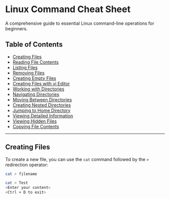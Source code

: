 # Linux Command Cheat Sheet

A comprehensive guide to essential Linux command-line operations for beginners.

## Table of Contents

- [Creating Files](#creating-files)
- [Reading File Contents](#reading-file-contents)
- [Listing Files](#listing-files)
- [Removing Files](#removing-files)
- [Creating Empty Files](#creating-empty-files)
- [Creating Files with vi Editor](#creating-files-with-vi-editor)
- [Working with Directories](#working-with-directories)
- [Navigating Directories](#navigating-directories)
- [Moving Between Directories](#moving-between-directories)
- [Creating Nested Directories](#creating-nested-directories)
- [Jumping to Home Directory](#jumping-to-home-directory)
- [Viewing Detailed Information](#viewing-detailed-information)
- [Viewing Hidden Files](#viewing-hidden-files)
- [Copying File Contents](#copying-file-contents)

---

## Creating Files

To create a new file, you can use the `cat` command followed by the `>` redirection operator:

```bash
cat > filename

cat > Test
<Enter your content>
<Ctrl + D to exit>

